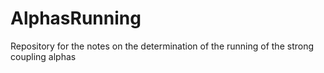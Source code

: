 # AlphasRunning
Repository for the notes on the determination of the running of the strong coupling alphas
